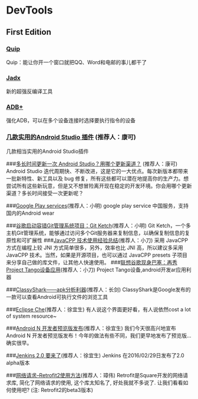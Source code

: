 # DevTools

## First Edition

### [Quip](https://hjdev.quip.com/chat/hjandroid-liao-tian)

Quip：能让你开一个窗口就把QQ、Word和电邮的事儿都干了



### [Jadx](https://github.com/skylot/jadx)

新的超强反编译工具


### [ADB+](https://gist.github.com/race604/ecee9321b7ab30d59da0)

强化ADB，可以在多个设备连接时选择要执行指令的设备




### [几款实用的Android Studio 插件](http://www.jianshu.com/p/6f5f818afe4b?hmsr=toutiao.io&utm_medium=toutiao.io&utm_source=toutiao.io) (推荐人：康可)

几款相当实用的Android Studio插件


###[多长时间更新一次 Android Studio？用哪个更新渠道？](https://mp.weixin.qq.com/s?__biz=MzAwODY4OTk2Mg==&mid=402456714&idx=1&sn=e94ecb65432bb705778a6e0ff357bd9a&scene=1&srcid=0201R8UMY3yGl97DUCrLolAD&key=710a5d99946419d9c553c92b86c2b234fc0d50c94292fafd386b972d43253663619e0504f767b1245f9f701d01489d77&ascene=0&uin=MjI1NTE5NDA2Mw%3D%3D&devicetype=iMac+MacBookPro11%2C2+OSX+OSX+10.10.5+build\(14F1021\)&version=11020201&pass_ticket=n3SkcbGuld4qWyE84%2BT38qwJ9QheYrY5dWqziaIptNgPqgMcezywZQFosROcMdjh) (推荐人：康可)
Android Studio 迭代周期快、不断改进，这是它的一大优点。每次新版本都带来一批新特性、新工具以及 bug 修复，所有这些都可以潜在地提高你的生产力。想尝试所有这些新玩意，但是又不想冒险离开现在稳定的开发环境。你会用哪个更新渠道？多长时间接受一次更新呢？

###[Google Play services](http://www.apkmirror.com/apk/google-inc/google-play-services/google-play-services-7-8-87-release/google-play-services-7-8-87-2077814-440-android-apk-download/)(推荐人：小明)
google play service 中国服务，支持国内的Android wear

###[谷歌启动容错Git管理系统项目：Git Ketch](http://m.xianguo.com/blog/9MXvl)(推荐人：小明)
Git Ketch，一个多主机Git管理系统，能够通过访问多个Git服务器来复制信息，以确保复制信息的复原性和可扩展性
###[JavaCPP 技术使用经验总结](http://www.ibm.com/developerworks/cn/java/j-lo-cpp/index.html)(推荐人：小刀)
采用 JavaCPP 方式在编程上较 JNI 方式简单很多，另外，效率也比 JNI 高，所以建议多采用 JavaCPP 技术。当然，如果是开源项目，也可以通过 JavaCPP presets 子项目来分享自己做的库文件，让其他人快速使用。
###[联想谷歌现身巴塞：再秀Project Tango设备应用](http://www.anzhuo.cn/news/p_10444)(推荐人：小刀)
Project Tango设备,android开发ar应用利器

###[ClassyShark——apk分析利器](https://mp.weixin.qq.com/s?__biz=MzA4NTQwNDcyMA==&mid=402526638&idx=1&sn=bdd13a3cb722e72f67d4dcc1af0f620d&scene=1&srcid=0302hfrFeK6egppOSAc3YX1S&key=710a5d99946419d9b6b1065588a39c2f4cf1c11b6c978e30fca915cfa5a47278ed9697f4438c150e481795c543d2da28&ascene=0&uin=MjI1NTE5NDA2Mw%3D%3D&devicetype=iMac+MacBookPro11%2C2+OSX+OSX+10.10.5+build\(14F1021\)&version=11020201&pass_ticket=3OhJ6Q6jZNaO%2BrWN1brtamVLFosGdEWQnoDQYiw2Kj09Xd0QE1EDLJX2aj4vyhJq)(推荐人：长剑)
ClassyShark是Google发布的一款可以查看Android可执行文件的浏览工具

###[Eclipse Che](https://www.eclipse.org/che/)(推荐人：徐宜生)
有人说这个界面更好看，有人说依然cost a lot of system resource~

###[Android N 开发者预览版发布](http://mp.weixin.qq.com/s?__biz=MzA5MDg3MjczMg==&mid=402911924&idx=1&sn=c45f81d32b5e55c0608ea17da65fed1c&scene=1&srcid=0310v9Zr7iwYwEOypG1OxFl8&from=groupmessage&isappinstalled=0#wechat_redirect)(推荐人：徐宜生)
我们今天很高兴地宣布 Android N 开发者预览版发布！今年的做法有些不同，我们更早地发布了预览版…确实很早。

###[Jenkins 2.0 要来了](http://www.cnblogs.com/wzy5223/p/5249135.html#rd?sukey=a76cdd086edb4fce9caa869883652f46cb9f65f1b7d189c32ea134656985a193edfde760d0453ffb5f7310b0036ca2ca)(推荐人：徐宜生)
Jenkins 在2016/02/29日发布了2.0 alpha版本

###[网络请求–Retrofit2使用方法](https://mp.weixin.qq.com/s?__biz=MzA4NDM2MjAwNw==&mid=401697701&idx=1&sn=448b8606b016bfd2fa6a12bb963548b2&scene=1&srcid=0309YbdqCFlu7YgefevjB35z&key=710a5d99946419d90af29c75988e07a9474f3955d4668c6cc1f36b4603c090bb57bf4fe8a7cfefaf2711988524e98545&ascene=0&uin=MjI1NTE5NDA2Mw%3D%3D&devicetype=iMac+MacBookPro11%2C2+OSX+OSX+10.10.5+build(14F1021)&version=11020201&pass_ticket=5X8wSUSne1jS%2Ffd9TW0NGYYIs4f%2F5Iem6fzrObBvkVnJyshtyXWO0acPWP%2BNV9Dc)(推荐人：璋伟)
Retrofit是Square开发的网络请求库, 简化了网络请求的使用, 这个库太知名了, 好处我就不多说了. 让我们看看如何使用吧? (注: Retrofit2的beta3版本)
